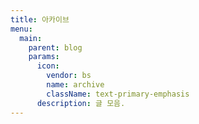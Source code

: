 ```yaml
---
title: 아카이브
menu:
  main:
    parent: blog
    params:
      icon:
        vendor: bs
        name: archive
        className: text-primary-emphasis
      description: 글 모음.
---
```

